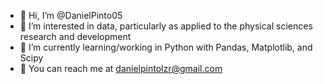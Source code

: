 - 👋 Hi, I’m @DanielPinto05
- 👀 I’m interested in data, particularly as applied to the physical sciences research and development
- 🌱 I’m currently learning/working in Python with Pandas, Matplotlib, and Scipy
- 💞️ You can reach me at danielpintolzr@gmail.com

<!---
DanielPinto05/DanielPinto05 is a ✨ special ✨ repository because its `README.md` (this file) appears on your GitHub profile.
You can click the Preview link to take a look at your changes.
--->
